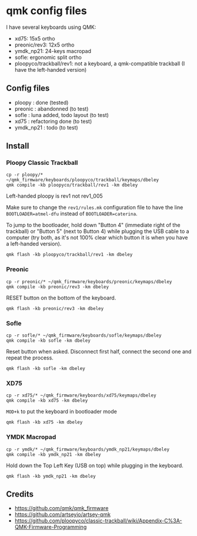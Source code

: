 # qmk config files

I have several keyboards using QMK:
- xd75: 15x5 ortho
- preonic/rev3: 12x5 ortho
- ymdk_np21: 24-keys macropad
- sofle: ergonomic split ortho
- ploopyco/trackball/rev1: not a keyboard, a qmk-compatible trackball (I have the left-handed version)

## Config files

- ploopy : done (tested)
- preonic : abandonned (to test)
- sofle : luna added, todo layout (to test)
- xd75 : refactoring done (to test)
- ymdk_np21 : todo (to test)

## Install

### Ploopy Classic Trackball

```
cp -r ploopy/* ~/qmk_firmware/keyboards/ploopyco/trackball/keymaps/dbeley
qmk compile -kb ploopyco/trackball/rev1 -km dbeley
```

Left-handed ploopy is rev1 not rev1_005

Make sure to change the `rev1/rules.mk` configuration file to have the line `BOOTLOADER=atmel-dfu` instead of `BOOTLOADER=caterina`.

To jump to the bootloader, hold down "Button 4" (immediate right of the trackball) or "Button 5" (next to Button 4) while plugging the USB cable to a computer (try both, as it's not 100% clear which button it is when you have a left-handed version).

```
qmk flash -kb ploopyco/trackball/rev1 -km dbeley
```

### Preonic

```
cp -r preonic/* ~/qmk_firmware/keyboards/preonic/keymaps/dbeley
qmk compile -kb preonic/rev3 -km dbeley
```

RESET button on the bottom of the keyboard.

```
qmk flash -kb preonic/rev3 -km dbeley
```

### Sofle

```
cp -r sofle/* ~/qmk_firmware/keyboards/sofle/keymaps/dbeley
qmk compile -kb sofle -km dbeley
```

Reset button when asked.
Disconnect first half, connect the second one and repeat the process.

```
qmk flash -kb sofle -km dbeley
```

### XD75

```
cp -r xd75/* ~/qmk_firmware/keyboards/xd75/keymaps/dbeley
qmk compile -kb xd75 -km dbeley
```

`MOD+k` to put the keyboard in bootloader mode

```
qmk flash -kb xd75 -km dbeley
```

### YMDK Macropad

```
cp -r ymdk/* ~/qmk_firmware/keyboards/ymdk_np21/keymaps/dbeley
qmk compile -kb ymdk_np21 -km dbeley
```

Hold down the Top Left Key (USB on top) while plugging in the keyboard.

```
qmk flash -kb ymdk_np21 -km dbeley
```

## Credits

- https://github.com/qmk/qmk_firmware
- https://github.com/artseyio/artsey-qmk
- https://github.com/ploopyco/classic-trackball/wiki/Appendix-C%3A-QMK-Firmware-Programming
